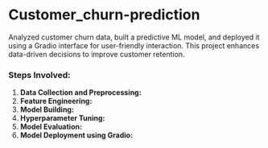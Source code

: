 # Customer_churn-prediction
Analyzed customer churn data, built a predictive ML model, and deployed it using a Gradio interface for user-friendly interaction. This project enhances data-driven decisions to improve customer retention.

### Steps Involved:
1. **Data Collection and Preprocessing:**
2. **Feature Engineering:**
3. **Model Building:**
4. **Hyperparameter Tuning:**
5. **Model Evaluation:**
6. **Model Deployment using Gradio:**
